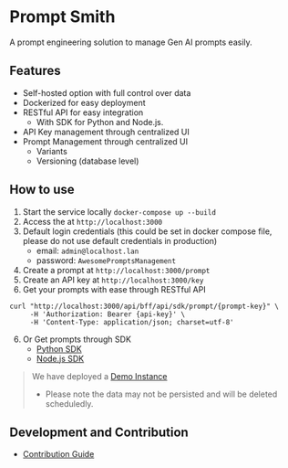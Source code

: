 # Prompt Smith

A prompt engineering solution to manage Gen AI prompts easily.


## Features
- Self-hosted option with full control over data
- Dockerized for easy deployment
- RESTful API for easy integration
  - With SDK for Python and Node.js.
- API Key management through centralized UI
- Prompt Management through centralized UI
  - Variants
  - Versioning (database level)

## How to use

1. Start the service locally `docker-compose up --build`
2. Access the at `http://localhost:3000`
3. Default login credentials (this could be set in docker compose file, please do not use default credentials in production)
   - email: `admin@localhost.lan`
   - password: `AwesomePromptsManagement`
4. Create a prompt at `http://localhost:3000/prompt`
5. Create an API key at `http://localhost:3000/key`
4. Get your prompts with ease through RESTful API
```shell
curl "http://localhost:3000/api/bff/api/sdk/prompt/{prompt-key}" \
     -H 'Authorization: Bearer {api-key}' \
     -H 'Content-Type: application/json; charset=utf-8' 
```
6. Or Get prompts through SDK
   - [Python SDK](https://github.com/PromptSmith-OSS/promptsmith-python-sdk)
   - [Node.js SDK](https://github.com/PromptSmith-OSS/promptsmith-js-sdk)





> We have deployed a [Demo Instance](https://app.demo.promptsmith.dev)
> - Please note the data may not be persisted and will be deleted scheduledly.

## Development and Contribution

- [Contribution Guide](CONTRIBUTING.md)

